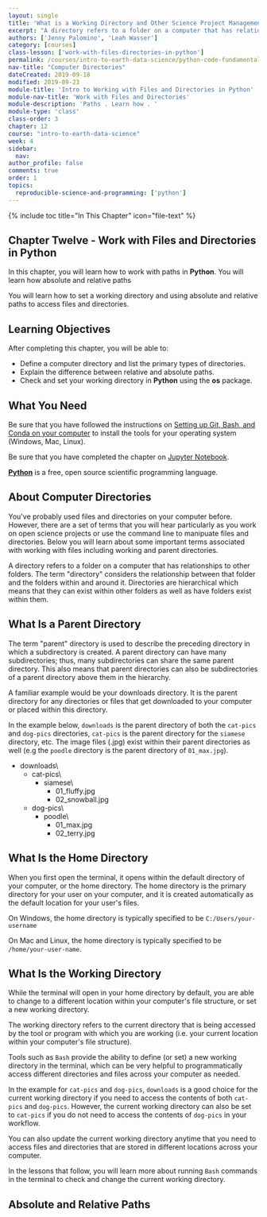 ```yaml
---
layout: single
title: 'What is a Working Directory and Other Science Project Management Terms Defined'
excerpt: "A directory refers to a folder on a computer that has relationships to other folders. Learn about the key terms associated with files and directories in a science project."
authors: ['Jenny Palomino', 'Leah Wasser']
category: [courses]
class-lesson: ['work-with-files-directories-in-python']
permalink: /courses/intro-to-earth-data-science/python-code-fundamentals/work-with-files-directories-in-python/
nav-title: "Computer Directories"
dateCreated: 2019-09-18
modified: 2019-09-23
module-title: 'Intro to Working with Files and Directories in Python'
module-nav-title: 'Work with Files and Directories'
module-description: 'Paths . Learn how . '
module-type: 'class'
class-order: 3
chapter: 12
course: "intro-to-earth-data-science"
week: 4
sidebar:
  nav:
author_profile: false
comments: true
order: 1
topics:
  reproducible-science-and-programming: ['python']
---
```

{% include toc title="In This Chapter" icon="file-text" %}

<div class='notice--success' markdown="1">

## <i class="fa fa-ship" aria-hidden="true"></i> Chapter Twelve - Work with Files and Directories in Python

In this chapter, you will learn how to work with paths in **Python**. You will learn how absolute and relative paths 

You will learn how to set a working directory and using absolute and relative paths to access files and directories.


## <i class="fa fa-graduation-cap" aria-hidden="true"></i> Learning Objectives

After completing this chapter, you will be able to:

* Define a computer directory and list the primary types of directories.
* Explain the difference between relative and absolute paths. 
* Check and set your working directory in **Python** using the **os** package. 


## <i class="fa fa-check-square-o fa-2" aria-hidden="true"></i> What You Need

Be sure that you have followed the instructions on <a href="{{ site.url }}/workshops/setup-earth-analytics-python/">Setting up Git, Bash, and Conda on your computer</a> to install the tools for your operating system (Windows, Mac, Linux). 

Be sure that you have completed the chapter on <a href="{{ site.url }}/courses/intro-to-earth-data-science/open-reproducible-science/jupyter-python/">Jupyter Notebook</a>.

</div>

<a href="https://www.python.org/doc/essays/blurb/" target="_blank">**Python**</a> is a free, open source scientific programming language.


## About Computer Directories

You've probably used files and directories on your computer before. However, there are a set of terms that you will hear particularly as you work on open science projects or use the command line to manipuate files and directories. Below you will learn about some important terms associated with working with files including working and parent directories. 

A directory refers to a folder on a computer that has relationships to other folders. The term "directory" considers the relationship between that folder and the folders within and around it. Directories are hierarchical which means that they can exist within other folders as well as have folders exist within them. 


## What Is a Parent Directory

The term "parent" directory is used to describe the preceding directory in which a subdirectory is created. A parent directory can have many subdirectories; thus, many subdirectories can share the same parent directory. This also means that parent directories can also be subdirectories of a parent directory above them in the hierarchy. 

A familiar example would be your downloads directory. It is the parent directory for any directories or files that get downloaded to your computer or placed within this directory. 

In the example below, `downloads` is the parent directory of both the `cat-pics` and `dog-pics` directories, `cat-pics` is the parent directory for the `siamese` directory, etc. The image files (.jpg) exist within their parent directories as well (e.g the `poodle` directory is the parent directory of `01_max.jpg`). 

* downloads\
    * cat-pics\
        * siamese\
            * 01_fluffy.jpg
            * 02_snowball.jpg
    * dog-pics\
        * poodle\
            * 01_max.jpg
            * 02_terry.jpg


## What Is the Home Directory

When you first open the terminal, it opens within the default directory of your computer, or the home directory. The home directory is the primary directory for your user on your computer, and it is created automatically as the default location for your user's files. 

On Windows, the home directory is typically specified to be `C:/Users/your-username`

On Mac and Linux, the home directory is typically specified to be `/home/your-user-name`. 


## What Is the Working Directory

While the terminal will open in your home directory by default, you are able to change to a different location within your computer's file structure, or set a new working directory. 

The working directory refers to the current directory that is being accessed by the tool or program with which you are working (i.e. your current location within your computer's file structure).

Tools such as `Bash` provide the ability to define (or set) a new working directory in the terminal, which can be very helpful to programmatically access different directories and files across your computer as needed. 

In the example for `cat-pics` and `dog-pics`, `downloads` is a good choice for the current working directory if you need to access the contents of both `cat-pics` and `dog-pics`. However, the current working directory can also be set to `cat-pics` if you do not need to access the contents of `dog-pics` in your workflow. 

You can also update the current working directory anytime that you need to access files and directories that are stored in different locations across your computer.

In the lessons that follow, you will learn more about running `Bash` commands in the terminal to check and change the current working directory.


## Absolute and Relative Paths





